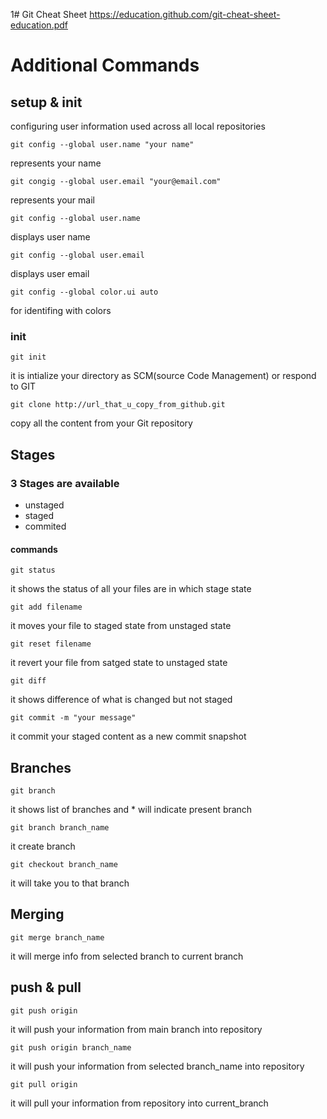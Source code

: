 1# Git Cheat Sheet
https://education.github.com/git-cheat-sheet-education.pdf
# Additional Commands

## setup & init

configuring user information used across all local repositories

    git config --global user.name "your name"
represents your name

    git congig --global user.email "your@email.com"
represents your mail

    git config --global user.name
displays user name

    git config --global user.email
displays user email

    git config --global color.ui auto
for identifing with colors

### init

    git init
it is intialize your directory as SCM(source Code Management) or respond to GIT

    git clone http://url_that_u_copy_from_github.git
copy all the content from your Git repository

## Stages
### 3 Stages are available
- unstaged
- staged
- commited
#### commands

    git status
it shows the status of all your files are in which stage state

    git add filename
it moves your file to staged state from unstaged state

    git reset filename
it revert your file from satged state to unstaged state

    git diff
it shows difference of what is changed but not staged

    git commit -m "your message"
it commit your staged content as a new commit snapshot

## Branches

    git branch
it shows list of branches and * will indicate present branch

    git branch branch_name
it create branch

    git checkout branch_name
it will take you to that branch

## Merging

    git merge branch_name
it will merge info from selected branch to current branch

## push & pull

    git push origin
it will push your information from main branch into repository

    git push origin branch_name
it will push your information from selected branch_name into repository

    git pull origin
it will pull your information from repository into current_branch







    
    
